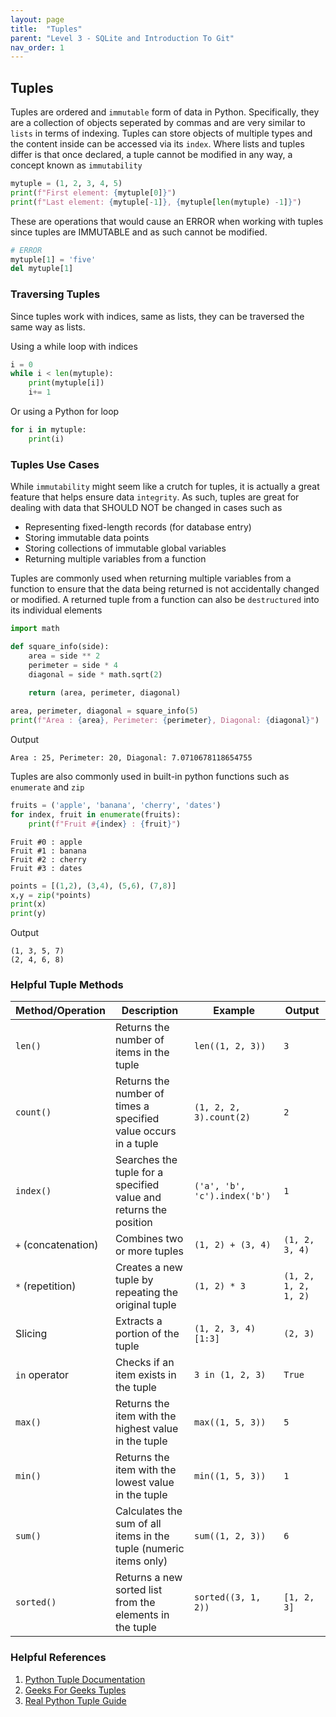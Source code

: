 ```yaml
---
layout: page
title:  "Tuples"
parent: "Level 3 - SQLite and Introduction To Git"
nav_order: 1
---
```


## Tuples

Tuples are ordered and `immutable` form of data in Python. Specifically, they are a collection of objects seperated by commas and are very similar to `lists` in terms of indexing. Tuples can store objects of multiple types and the content inside can be accessed via its `index`. Where lists and tuples differ is that once declared, a tuple cannot be modified in any way, a concept known as `immutability`


```python
mytuple = (1, 2, 3, 4, 5)
print(f"First element: {mytuple[0]}")
print(f"Last element: {mytuple[-1]}, {mytuple[len(mytuple) -1]}")
```

These are operations that would cause an ERROR when working with tuples since tuples are IMMUTABLE and as such cannot be modified.

```python
# ERROR
mytuple[1] = 'five'
del mytuple[1]
```

### Traversing Tuples

Since tuples work with indices, same as lists, they can be traversed the same way as lists.

Using a while loop with indices

``` python
i = 0
while i < len(mytuple):
    print(mytuple[i])
    i+= 1
```

Or using a Python for loop

```python
for i in mytuple:
    print(i)
```

### Tuples Use Cases
While `immutability` might seem like a crutch for tuples, it is actually a great feature that helps ensure data `integrity`. As such, tuples are great for dealing with data that SHOULD NOT be changed in cases such as
*  Representing fixed-length records (for database entry)
*  Storing immutable data points
*  Storing collections of immutable global variables
*  Returning multiple variables from a function


Tuples are commonly used when returning multiple variables from a function to ensure that the data being returned is not accidentally changed or modified. A returned tuple from a function can also be `destructured` into its individual elements

```python
import math

def square_info(side):
    area = side ** 2
    perimeter = side * 4
    diagonal = side * math.sqrt(2)
    
    return (area, perimeter, diagonal)

area, perimeter, diagonal = square_info(5)
print(f"Area : {area}, Perimeter: {perimeter}, Diagonal: {diagonal}")
```

Output
```
Area : 25, Perimeter: 20, Diagonal: 7.0710678118654755
```

Tuples are also commonly used in built-in python functions such as `enumerate` and `zip`

```python
fruits = ('apple', 'banana', 'cherry', 'dates')
for index, fruit in enumerate(fruits):
    print(f"Fruit #{index} : {fruit}")
```

```Output
Fruit #0 : apple
Fruit #1 : banana
Fruit #2 : cherry
Fruit #3 : dates
```

```python
points = [(1,2), (3,4), (5,6), (7,8)]
x,y = zip(*points)
print(x)
print(y)
```

Output
```
(1, 3, 5, 7)
(2, 4, 6, 8)
```

### Helpful Tuple Methods

| Method/Operation    | Description                                                       | Example                      | Output               |
| ------------------- | ----------------------------------------------------------------- | ---------------------------- | -------------------- |
| `len()`             | Returns the number of items in the tuple                          | `len((1, 2, 3))`             | `3`                  |
| `count()`           | Returns the number of times a specified value occurs in a tuple   | `(1, 2, 2, 3).count(2)`      | `2`                  |
| `index()`           | Searches the tuple for a specified value and returns the position | `('a', 'b', 'c').index('b')` | `1`                  |
| `+` (concatenation) | Combines two or more tuples                                       | `(1, 2) + (3, 4)`            | `(1, 2, 3, 4)`       |
| `*` (repetition)    | Creates a new tuple by repeating the original tuple               | `(1, 2) * 3`                 | `(1, 2, 1, 2, 1, 2)` |
| Slicing             | Extracts a portion of the tuple                                   | `(1, 2, 3, 4)[1:3]`          | `(2, 3)`             |
| `in` operator       | Checks if an item exists in the tuple                             | `3 in (1, 2, 3)`             | `True`               |
| `max()`             | Returns the item with the highest value in the tuple              | `max((1, 5, 3))`             | `5`                  |
| `min()`             | Returns the item with the lowest value in the tuple               | `min((1, 5, 3))`             | `1`                  |
| `sum()`             | Calculates the sum of all items in the tuple (numeric items only) | `sum((1, 2, 3))`             | `6`                  |
| `sorted()`          | Returns a new sorted list from the elements in the tuple          | `sorted((3, 1, 2))`          | `[1, 2, 3]`          |

### Helpful References
1. [Python Tuple Documentation](https://docs.python.org/3/tutorial/datastructures.html#tuples-and-sequences)
2. [Geeks For Geeks Tuples](https://www.geeksforgeeks.org/tuples-in-python/)
3. [Real Python Tuple Guide](https://realpython.com/python-tuple/)